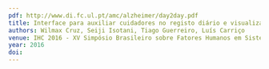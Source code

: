 ```yaml
---
pdf: http://www.di.fc.ul.pt/amc/alzheimer/day2day.pdf
title: Interface para auxiliar cuidadores no registo diário e visualização de informações de pacientes com demência
authors: Wilmax Cruz, Seiji Isotani, Tiago Guerreiro, Luís Carriço
venue: IHC 2016 - XV Simpósio Brasileiro sobre Fatores Humanos em Sistemas Computacionais. São Paulo, Brasil, Outubro, 2016
year: 2016
doi: 
---
```

